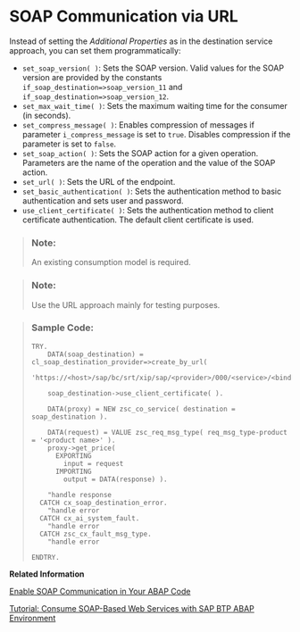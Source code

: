 <!-- loio7e22ed9979a34a61afdeaee7c49e3711 -->

# SOAP Communication via URL

Instead of setting the *Additional Properties* as in the destination service approach, you can set them programmatically:

-   `set_soap_version( )`: Sets the SOAP version. Valid values for the SOAP version are provided by the constants `if_soap_destination=>soap_version_11` and `if_soap_destination=>soap_version_12`.
-   `set_max_wait_time( )`: Sets the maximum waiting time for the consumer \(in seconds\).
-   `set_compress_message( )`: Enables compression of messages if parameter `i_compress_message` is set to `true`. Disables compression if the parameter is set to `false`.
-   `set_soap_action( )`: Sets the SOAP action for a given operation. Parameters are the name of the operation and the value of the SOAP action.
-   `set_url( )`: Sets the URL of the endpoint.
-   `set_basic_authentication( )`: Sets the authentication method to basic authentication and sets user and password.
-   `use_client_certificate( )`: Sets the authentication method to client certificate authentication. The default client certificate is used.

> ### Note:  
> An existing consumption model is required.

> ### Note:  
> Use the URL approach mainly for testing purposes.

> ### Sample Code:  
> ```abap
> TRY.
>     DATA(soap_destination) = cl_soap_destination_provider=>create_by_url( 
> 						'https://<host>/sap/bc/srt/xip/sap/<provider>/000/<service>/<binding>').
>  
>     soap_destination->use_client_certificate( ).
>  
>     DATA(proxy) = NEW zsc_co_service( destination = soap_destination ).
>  
>     DATA(request) = VALUE zsc_req_msg_type( req_msg_type-product = '<product name>' ).
>     proxy->get_price(
>       EXPORTING
>         input = request
>       IMPORTING
>         output = DATA(response) ).
>  
>     "handle response
>   CATCH cx_soap_destination_error.
>     "handle error
>   CATCH cx_ai_system_fault.
>     "handle error
>   CATCH zsc_cx_fault_msg_type.
>     "handle error
>  
> ENDTRY.
> ```

**Related Information**  


[Enable SOAP Communication in Your ABAP Code](enable-soap-communication-in-your-abap-code-6ab460e.md "SOAP-based web service outbound communication within the ABAP environment is enabled by using SOAP destination objects.")

[Tutorial: Consume SOAP-Based Web Services with SAP BTP ABAP Environment](https://developers.sap.com/tutorials/abap-environment-soap-web-services.html)

